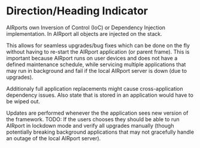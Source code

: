 # Direction/Heading Indicator
AIRports own Inversion of Control (IoC) or Dependency Injection 
implementation.  In AIRport all objects are injected on the stack.

This allows for seamless upgrades/bug fixes which can be done on the fly 
without having to re-start the AIRport application (or parent frame).
This is important because AIRport runs on user devices and does not 
have a defined maintenance schedule, while servicing multiple applications
that may run in background and fail if the local AIRport server is down
(due to upgrades).

Additionaly full application replacements might cause cross-application
dependency issues.  Also state that is stored in an application would
have to be wiped out.

Updates are performed whenever the the application sees new version of 
the framework.  TODO: If the users chooses they should be able to run
AIRport in lockdown mode and verify all upgrades manually (though
potentially breaking background applications that may not gracefully
handle an outage of the local AIRport server).
